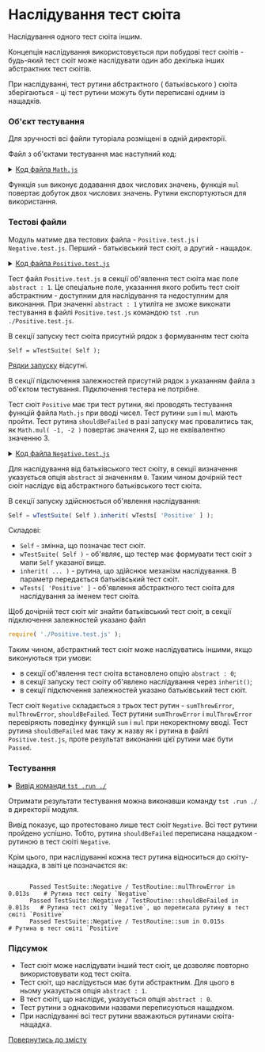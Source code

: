 # Наслідування тест сюіта

<!-- aaa for Dmytro : review and keep it short and stupid --> <!-- Dmytro : reviewed, removed redundant text, updated descriptons -->

Наслідування одного тест сюіта іншим.

Концепція наслідування використовується при побудові тест сюітів - будь-який тест сюіт може наслідувати один або декілька інших абстрактних тест сюітів.

При наслідуванні, тест рутини абстрактного ( батьківського ) сюіта зберігаються - ці тест рутини можуть бути переписані одним із нащадків.

### Об'єкт тестування

Для зручності всі файли туторіала розміщені в одній директорії.

Файл з об'єктами тестування має наступний код:

<details>
    <summary><u>Код файла <code>Math.js</code></u></summary>

```js
module.exports.sum = function( a, b )
{
  return Number( a ) + Number( b );
};

//

module.exports.mul = function( a, b )
{
  return Number( a ) * Number( b );
};
```

</details>

Функція `sum` виконує додавання двох числових значень, функція `mul` повертає добуток двох числових значень. Рутини експортуються для використання.

### Тестові файли

Модуль матиме два тестових файла - `Positive.test.js` i `Negative.test.js`. Перший - батьківський тест сюіт, а другий - нащадок.

<details>
    <summary><u>Код файла <code>Positive.test.js</code></u></summary>

```js
let Math = require( './Math.js' );

//

function sum( test )
{
  test.case = 'integer';
  test.equivalent( Math.sum( 1, 1 ), 2 );

  test.case = 'float';
  test.equivalent( Math.sum( 1.01, 2.21 ), 3.22 );

  test.case = 'negative';
  test.equivalent( Math.sum( -1, -2 ), -3 );
}

//

function mul( test )
{
  test.case = 'integer';
  test.equivalent( Math.mul( 1, 1 ), 1 );

  test.case = 'float';
  test.equivalent( Math.mul( 2.5, 2.5 ), 6.25 );

  test.case = 'negative';
  test.equivalent( Math.mul( -1, -2 ), 2 );
}

//

function shouldBeFailed( test )
{
  test.equivalent( Math.mul( -1, -2 ), 3 );
}

//

var Self =
{
  name : 'Positive',
  abstract : 1,
  tests :
  {
    sum,
    mul,
    shouldBeFailed,
  }
}

//

Self = wTestSuite( Self );
```

</details>

Тест файл `Positive.test.js` в секції об'явлення тест сюіта має поле `abstract : 1`. Це спеціальне поле, указанння якого робить тест сюіт абстрактним - доступним для наслідування та недоступним для виконання. При значенні `abstract : 1` утиліта не зможе виконати тестування в файлі `Positive.test.js` командою `tst .run ./Positive.test.js`.

В секції запуску тест сюіта присутній рядок з формуванням тест сюіта

```
Self = wTestSuite( Self );
```
[Рядки запуску](HelloWorld.md#Cекція-запуску-тест-сюіта) відсутні.

В секції підключення залежностей присутній рядок з указанням файла з об'єктом тестування. Підключення тестера не потрібне.

Тест сюіт `Positive` має три тест рутини, які проводять тестування функцій файла `Math.js` при вводі чисел. Тест рутини `sum` i `mul` мають пройти. Тест рутина `shouldBeFailed` в разі запуску має провалитись так, як `Math.mul( -1, -2 )` повертає значення 2, що не еквівалентно значенню 3.

<details>
    <summary><u>Код файла <code>Negative.test.js</code></u></summary>

```js
let _ = require( 'wTesting' );
let Math = require( './Math.js' );
require( './Positive.test.js' );

//

function sumThrowError( test )
{
  test.shouldThrowErrorOfAnyKind( () => Math.sum( a, 1 ) );
}

//

function mulThrowError( test )
{
  test.shouldThrowErrorOfAnyKind( () => Math.mul( a, 1 ) );
}

//

function shouldBeFailed( test )
{
  test.notEquivalent( Math.mul( -1, -2 ), 3 );
}

//

var Self =
{
  name : 'Negative',
  abstract : 0,
  tests :
  {
    sumThrowError,
    mulThrowError,
    shouldBeFailed,
  }
}

//

Self = wTestSuite( Self ).inherit( wTests[ 'Positive' ] );
if( typeof module !== 'undefined' && !module.parent )
wTester.test( Self.name );
```

</details>

Для наслідування від батьківського тест сюіту, в секції визначення указується опція `abstract` зі значенням `0`. Таким чином дочірній тест сюіт наслідує від абстрактного батьківського тест сюітa.

В секції запуску здійснюється об'явлення наслідування:

```js
Self = wTestSuite( Self ).inherit( wTests[ 'Positive' ] );
```

Складові:

- `Self` - змінна, що позначає тест сюіт.
- `wTestSuite( Self )` - об'являє, що тестер має формувати тест сюіт з мапи `Self` указаної вище.
- `inherit( ... )` - рутина, що здійснює механізм наслідування. В параметр передається батьківський тест сюіт.
- `wTests[ 'Positive' ]` - об'явлення абстрактного тест сюітa для наслідування за іменем тест сюіта.

Щоб дочірній тест сюіт міг знайти батьківський тест сюіт, в секції підключення залежностей указано файл

```js
require( './Positive.test.js' );
```

Таким чином, абстрактний тест сюіт може наслідуватись іншими, якщо виконуються три умови:

- в секції об'явлення тест сюіта встановлено опцію `abstract : 0`;
- в секції запуску тест сюіту об'явлено наслідування через `inherit()`;
- в секції підключення залежностей указано батьківський тест сюіт.

Тест сюіт `Negative` складається з трьох тест рутин - `sumThrowError`, `mulThrowError`, `shouldBeFailed`. Тест рутини `sumThrowError` i `mulThrowError` перевіряють поведінку функцій `sum` i `mul` при некоректному вводі. Тест рутина `shouldBeFailed` має таку ж назву як і рутина в файлі `Positive.test.js`, проте результат виконання цієї рутини має бути `Passed`.

<!-- aaa for Dmytro : redundant! --> <!-- Dmytro : removed -->

### Тестування

<details>
  <summary><u>Вивід команди <code>tst .run ./</code></u></summary>

```
$ tst .run .
Launching several ( 1 ) test suite(s) ..
    Running test suite ( Negative ) ..
    Located at /../Negative.test.s:42:8

      Passed TestSuite::Negative / TestRoutine::sumThrowError in 0.023s
      Passed TestSuite::Negative / TestRoutine::mulThrowError in 0.013s
      Passed TestSuite::Negative / TestRoutine::shouldBeFailed in 0.013s
      Passed TestSuite::Negative / TestRoutine::sum in 0.015s
      Passed TestSuite::Negative / TestRoutine::mul in 0.012s
    Passed test checks 9 / 9
    Passed test cases 6 / 6
    Passed test routines 5 / 5
    Test suite ( Negative ) ... in 0.699s ... ok


  Passed test checks 9 / 9
  Passed test cases 6 / 6
  Passed test routines 5 / 5
  Passed test suites 1 / 1
  Testing ... in 1.345s ... ok

```

</details>

Отримати результати тестування можна виконавши команду `tst .run ./` в директорії модуля.

Вивід показує, що протестовано лише тест сюіт `Negative`. Всі тест рутини пройдено успішно. Тобто, рутина `shouldBeFailed` переписана нащадком - рутиною в тест сюіті `Negative`.

Крім цього, при наслідуванні кожна тест рутина відноситься до сюіту-нащадка, в звіті це позначаєтся як:

```

      Passed TestSuite::Negative / TestRoutine::mulThrowError in 0.013s    # Рутина тест сюіту `Negative`
      Passed TestSuite::Negative / TestRoutine::shouldBeFailed in 0.013s   # Рутина тест сюіту `Negative`, що переписала рутину в тест сюітi `Positive`
      Passed TestSuite::Negative / TestRoutine::sum in 0.015s              # Рутина в тест сюіті `Positive`
```

### Підсумок

- Тест сюіт може наслідувати інший тест сюіт, це дозволяє повторно використовувати код тест сюітa.
- Тест сюіт, що наслідується має бути абстрактним. Для цього в ньому указується опція `abstract : 1`.
- В тест сюіті, що наслідує, указується опція `abstract : 0`.
- Тест рутини з однаковими назвами переписуються нащадком.
- При наслідуванні всі тест рутини вважаються рутинами сюіта-нащадка.

[Повернутись до змісту](../README.md#tutorials)

